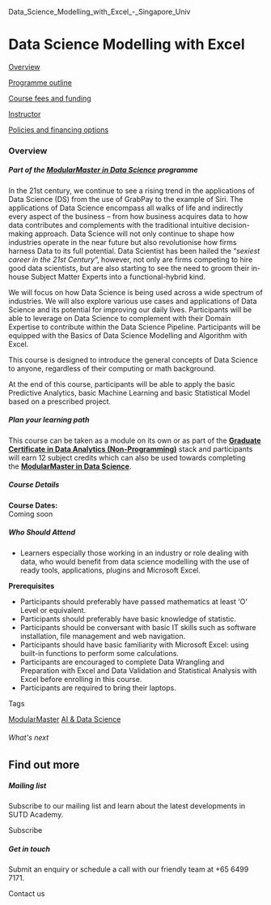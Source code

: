 Data_Science_Modelling_with_Excel_-_Singapore_Univ



Data Science Modelling with Excel
=================================

[Overview](/course/data-science-modelling-with-excel/#tabs)

[Programme outline](/course/data-science-modelling-with-excel/programme-outline/#tabs)

[Course fees and funding](/course/data-science-modelling-with-excel/course-fees-and-funding/#tabs)

[Instructor](/course/data-science-modelling-with-excel/instructor/#tabs)

[Policies and financing options](/course/data-science-modelling-with-excel/policies-and-financing-options/#tabs)

### Overview

##### **Part of the [ModularMaster in Data Science](/course/modularmaster-in-data-science "ModularMasters in Data Science") programme**

In the 21st century, we continue to see a rising trend in the applications of Data Science (DS) from the use of GrabPay to the example of Siri. The applications of Data Science encompass all walks of life and indirectly every aspect of the business – from how business acquires data to how data contributes and complements with the traditional intuitive decision-making approach. Data Science will not only continue to shape how industries operate in the near future but also revolutionise how firms harness Data to its full potential. Data Scientist has been hailed the “*sexiest career in the 21st Century*“, however, not only are firms competing to hire good data scientists, but are also starting to see the need to groom their in-house Subject Matter Experts into a functional-hybrid kind.

We will focus on how Data Science is being used across a wide spectrum of industries. We will also explore various use cases and applications of Data Science and its potential for improving our daily lives. Participants will be able to leverage on Data Science to complement with their Domain Expertise to contribute within the Data Science Pipeline. Participants will be equipped with the Basics of Data Science Modelling and Algorithm with Excel.

This course is designed to introduce the general concepts of Data Science to anyone, regardless of their computing or math background.

At the end of this course, participants will be able to apply the basic Predictive Analytics, basic Machine Learning and basic Statistical Model based on a prescribed project.

##### **Plan your learning path**

This course can be taken as a module on its own or as part of the **[Graduate Certificate in Data Analytics (Non-Programming)](/course/Graduate-Certificate-Data-Science "Learn more")** stack and participants will earn 12 subject credits which can also be used towards completing the **[ModularMaster in Data Science](/course/modularmaster-in-data-science "Learn more")**.

##### **Course Details**

**Course Dates:**  
Coming soon

##### **Who Should Attend**

* Learners especially those working in an industry or role dealing with data, who would benefit from data science modelling with the use of ready tools, applications, plugins and Microsoft Excel.

**Prerequisites**

* Participants should preferably have passed mathematics at least ‘O’ Level or equivalent.
* Participants should preferably have basic knowledge of statistic.
* Participants should be conversant with basic IT skills such as software installation, file management and web navigation.
* Participants should have basic familiarity with Microsoft Excel: using built-in functions to perform some calculations.
* Participants are encouraged to complete Data Wrangling and Preparation with Excel and Data Validation and Statistical Analysis with Excel before enrolling in this course.
* Participants are required to bring their laptops.

Tags

[ModularMaster](/admissions/academy/courses-and-modules/?academy-type-course=792)
[AI & Data Science](/admissions/academy/courses-and-modules/?discipline=782)

###### What's next

Find out more
-------------

##### Mailing list

Subscribe to our mailing list and learn about the latest developments in SUTD Academy.

Subscribe

##### Get in touch

Submit an enquiry or schedule a call with our friendly team at +65 6499 7171.

Contact us

